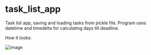 # task_list_app
Task list app, saving and loading tasks from pickle file. Program uses datetime and timedelta for calculating days till deadline. 

How it looks:

![image](https://user-images.githubusercontent.com/115424802/227059891-ff9954fa-cb37-46a2-b1c9-873346b72594.png)

